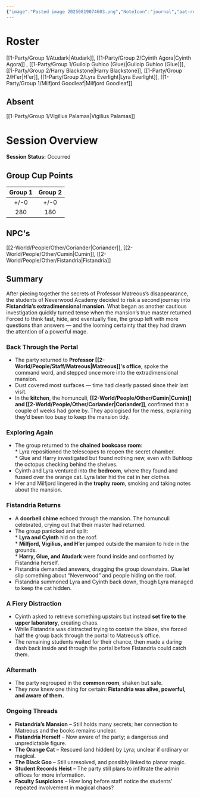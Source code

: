 ```yaml
---
{"image":"Pasted image 20250819074603.png","NoteIcon":"journal","aat-render-enabled":true,"fc-category":["Side Quest"],"fc-display-name":"Back to the Mansion","sessionstatus":"Occurred","type":"Session Journal","sessionDate":"2025-08-30","players":7,"OneLiner":"Heading back into Fistandria's Mansion","timelines":["journal"],"tags":["journal","#Category/Journal"],"obsidianUIMode":"preview","sessionRoster":["[[1-Party/Group 1/Atudark.md|Atudark]]","[[1-Party/Group 2/Cyinth Agora.md|Cyinth Agora]]","[[1-Party/Group 1/Guiloip Guhloo (Glue).md|Guiloip Guhloo (Glue)]]","[[1-Party/Group 2/Harry Blackstone.md|Harry Blackstone]]","[[1-Party/Group 2/H'er.md|H'er]]","[[1-Party/Group 2/Lyra Everlight.md|Lyra Everlight]]","[[1-Party/Group 1/Milfjord Goodleaf.md|Milfjord Goodleaf]]"],"sessionAbsent":["[[1-Party/Group 1/Vigilius Palamas.md|Vigilius Palamas]]"],"sessionNPC":["[[Fistandria|Fistandria]]","[[Cumin|Cumin]]","[[Coriander|Coriander]]"],"dg-publish":true,"dg-path":"Session Journals/2025-08-30 - Back to the Mansion.md","permalink":"/session-journals/2025-08-30-back-to-the-mansion/","dgPassFrontmatter":true,"updated":"2025-10-03T13:34:36.000+01:00"}
---
```



# Roster 

[[1-Party/Group 1/Atudark\|Atudark]], [[1-Party/Group 2/Cyinth Agora\|Cyinth Agora]] , [[1-Party/Group 1/Guiloip Guhloo (Glue)\|Guiloip Guhloo (Glue)]], [[1-Party/Group 2/Harry Blackstone\|Harry Blackstone]], [[1-Party/Group 2/H'er\|H'er]], [[1-Party/Group 2/Lyra Everlight\|Lyra Everlight]], [[1-Party/Group 1/Milfjord Goodleaf\|Milfjord Goodleaf]]

## Absent

[[1-Party/Group 1/Vigilius Palamas\|Vigilius Palamas]]

# Session Overview

**Session Status:** Occurred

## Group Cup Points

| Group 1 | Group 2 |
| :-----: | :-----: |
|  +/-0   |  +/-0   |
|   280   |   180   |

## NPC's

[[2-World/People/Other/Coriander\|Coriander]], [[2-World/People/Other/Cumin\|Cumin]], [[2-World/People/Other/Fistandria\|Fistandria]]

## Summary
After piecing together the secrets of Professor Matreous’s disappearance, the students of Neverwood Academy decided to risk a second journey into **Fistandria’s extradimensional mansion**. What began as another cautious investigation quickly turned tense when the mansion’s true master returned. Forced to think fast, hide, and eventually flee, the group left with more questions than answers — and the looming certainty that they had drawn the attention of a powerful mage.

### Back Through the Portal

* The party returned to **Professor [[2-World/People/Staff/Matreous\|Matreous]]'s office**, spoke the command word, and stepped once more into the extradimensional mansion.  
* Dust covered most surfaces — time had clearly passed since their last visit.  
* In the **kitchen**, the homunculi, **[[2-World/People/Other/Cumin\|Cumin]] and [[2-World/People/Other/Coriander\|Coriander]]**, confirmed that a couple of weeks had gone by. They apologised for the mess, explaining they’d been too busy to keep the mansion tidy.

### Exploring Again

* The group returned to the **chained bookcase room**:  
	  * Lyra repositioned the telescopes to reopen the secret chamber.  
	  * Glue and Harry investigated but found nothing new, even with Buhloop the octopus checking behind the shelves.  
* Cyinth and Lyra ventured into the **bedroom**, where they found and fussed over the orange cat. Lyra later hid the cat in her clothes.  
* H’er and Milfjord lingered in the **trophy room**, smoking and taking notes about the mansion.

### Fistandria Returns

* A **doorbell chime** echoed through the mansion. The homunculi celebrated, crying out that their master had returned.  
* The group panicked and split:  
	  * **Lyra and Cyinth** hid on the roof.  
	  * **Milfjord, Vigilius, and H’er** jumped outside the mansion to hide in the grounds.  
	  * **Harry, Glue, and Atudark** were found inside and confronted by Fistandria herself.  
* Fistandria demanded answers, dragging the group downstairs. Glue let slip something about “Neverwood” and people hiding on the roof.  
* Fistandria summoned Lyra and Cyinth back down, though Lyra managed to keep the cat hidden.

### A Fiery Distraction

* Cyinth asked to retrieve something upstairs but instead **set fire to the upper laboratory**, creating chaos.  
* While Fistandria was distracted trying to contain the blaze, she forced half the group back through the portal to Matreous’s office.  
* The remaining students waited for their chance, then made a daring dash back inside and through the portal before Fistandria could catch them.

### Aftermath

* The party regrouped in the **common room**, shaken but safe.  
* They now knew one thing for certain: **Fistandria was alive, powerful, and aware of them.**

### Ongoing Threads

* **Fistandria’s Mansion** – Still holds many secrets; her connection to Matreous and the books remains unclear.  
* **Fistandria Herself** – Now aware of the party; a dangerous and unpredictable figure.  
* **The Orange Cat** – Rescued (and hidden) by Lyra; unclear if ordinary or magical.  
* **The Black Goo** – Still unresolved, and possibly linked to planar magic.  
* **Student Records Heist** – The party still plans to infiltrate the admin offices for more information.  
* **Faculty Suspicions** – How long before staff notice the students’ repeated involvement in magical chaos?